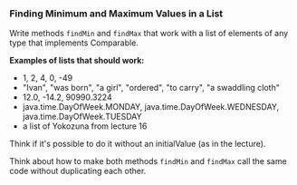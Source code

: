 ### Finding Minimum and Maximum Values in a List

Write methods `findMin` and `findMax` that work with a list of elements of any type that implements Comparable.

**Examples of lists that should work:**
- 1, 2, 4, 0, -49
- "Ivan", "was born", "a girl", "ordered", "to carry", "a swaddling cloth"
- 12.0, -14.2, 90990.3224
- java.time.DayOfWeek.MONDAY, java.time.DayOfWeek.WEDNESDAY, java.time.DayOfWeek.TUESDAY
- a list of Yokozuna from lecture 16

Think if it's possible to do it without an initialValue (as in the lecture).

Think about how to make both methods `findMin` and `findMax` call the same code without duplicating each other.
